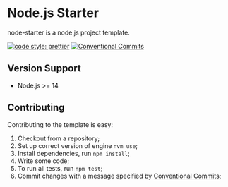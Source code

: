 # Node.js Starter

node-starter is a node.js project template.

[![code style: prettier](https://img.shields.io/badge/code_style-prettier-ff69b4.svg?style=flat-square)](https://github.com/prettier/prettier)
[![Conventional Commits](https://img.shields.io/badge/Conventional%20Commits-1.0.0-yellow.svg)](https://conventionalcommits.org)

## Version Support

- Node.js >= 14

## Contributing

Contributing to the template is easy:

1. Checkout from a repository;
2. Set up correct version of engine `nvm use`;
3. Install dependencies, run `npm install`;
4. Write some code;
5. To run all tests, run `npm test`;
6. Commit changes with a message specified by [Conventional Commits](https://conventionalcommits.org);
